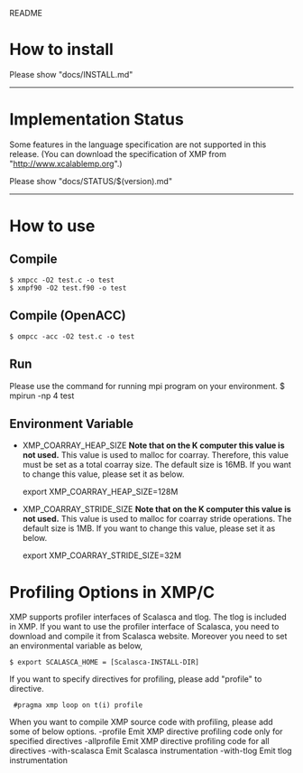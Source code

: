 README

# How to install
 Please show "docs/INSTALL.md"

-----
# Implementation Status
 Some features in the language specification are not supported in this release.
 (You can download the specification of XMP from "http://www.xcalablemp.org".)

 Please show "docs/STATUS/$(version).md"

-----
# How to use
## Compile
    $ xmpcc -O2 test.c -o test
    $ xmpf90 -O2 test.f90 -o test

## Compile (OpenACC)
    $ ompcc -acc -O2 test.c -o test

## Run
 Please use the command for running mpi program on your environment.
    $ mpirun -np 4 test

## Environment Variable
* XMP_COARRAY_HEAP_SIZE
 **Note that on the K computer this value is not used.**
 This value is used to malloc for coarray. Therefore, this value must be 
 set as a total coarray size. The default size is 16MB.
 If you want to change this value, please set it as below.

    export XMP_COARRAY_HEAP_SIZE=128M

* XMP_COARRAY_STRIDE_SIZE
 **Note that on the K computer this value is not used.**
 This value is used to malloc for coarray stride operations.
 The default size is 1MB.
 If you want to change this value, please set it as below.

    export XMP_COARRAY_STRIDE_SIZE=32M

# Profiling Options in XMP/C
 XMP supports profiler interfaces of Scalasca and tlog.
 The tlog is included in XMP.
 If you want to use the profiler interface of Scalasca,
 you need to download and compile it from Scalasca website.
 Moreover you need to set an environmental variable as below,

    $ export SCALASCA_HOME = [Scalasca-INSTALL-DIR]

 If you want to specify directives for profiling,
 please add "profile" to directive.

     #pragma xmp loop on t(i) profile

 When you want to compile XMP source code with profiling,
 please add some of below options.
    -profile         Emit XMP directive profiling code only for specified directives
    -allprofile      Emit XMP directive profiling code for all directives
    -with-scalasca   Emit Scalasca instrumentation
    -with-tlog       Emit tlog instrumentation
